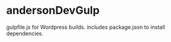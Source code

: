 # andersonDevGulp
gulpfile.js for Wordpress builds.  includes package.json to install dependencies.
